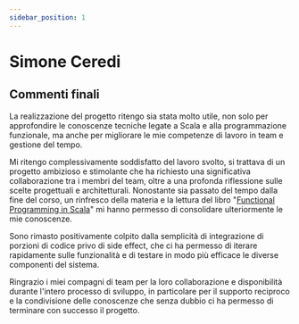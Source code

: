 ```yaml
---
sidebar_position: 1
---
```


# Simone Ceredi

## Commenti finali

La realizzazione del progetto ritengo sia stata molto utile, non solo per approfondire le conoscenze tecniche legate a Scala e alla programmazione funzionale, ma anche per migliorare le mie competenze di lavoro in team e gestione del tempo.

Mi ritengo complessivamente soddisfatto del lavoro svolto, si trattava di un progetto ambizioso e stimolante che ha richiesto una significativa collaborazione tra i membri del team, oltre a una profonda riflessione sulle scelte progettuali e architetturali.
Nonostante sia passato del tempo dalla fine del corso, un rinfresco della materia e la lettura del libro "[Functional Programming in Scala](https://www.manning.com/books/functional-programming-in-scala-second-edition)" mi hanno permesso di consolidare ulteriormente le mie conoscenze.

Sono rimasto positivamente colpito dalla semplicità di integrazione di porzioni di codice privo di side effect, che ci ha permesso di iterare rapidamente sulle funzionalità e di testare in modo più efficace le diverse componenti del sistema.

Ringrazio i miei compagni di team per la loro collaborazione e disponibilità durante l'intero processo di sviluppo, in particolare per il supporto reciproco e la condivisione delle conoscenze che senza dubbio ci ha permesso di terminare con successo il progetto.
